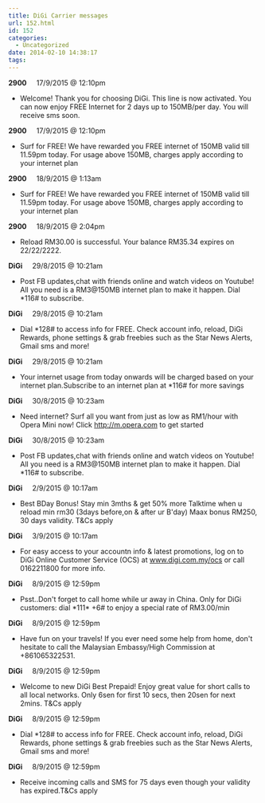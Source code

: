```yaml
---
title: DiGi Carrier messages
url: 152.html
id: 152
categories:
  - Uncategorized
date: 2014-02-10 14:38:17
tags:
---
```


**2900**     17/9/2015 @ 12:10pm

*   Welcome! Thank you for choosing DiGi. This line is now activated. You can now enjoy FREE Internet for 2 days up to 150MB/per day. You will receive sms soon.

**2900**     17/9/2015 @ 12:10pm

*   Surf for FREE! We have rewarded you FREE internet of 150MB valid till 11.59pm today. For usage above 150MB, charges apply according to your internet plan

**2900**     18/9/2015 @ 1:13am

*   Surf for FREE! We have rewarded you FREE internet of 150MB valid till 11.59pm today. For usage above 150MB, charges apply according to your internet plan

**2900**     18/9/2015 @ 2:04pm

*   Reload RM30.00 is successful. Your balance RM35.34 expires on 22/22/2222.

**DiGi**     29/8/2015 @ 10:21am

*   Post FB updates,chat with friends online and watch videos on Youtube! All you need is a RM3@150MB internet plan to make it happen. Dial *116# to subscribe.

**DiGi**     29/8/2015 @ 10:21am

*   Dial *128# to access info for FREE. Check account info, reload, DiGi Rewards, phone settings & grab freebies such as the Star News Alerts, Gmail sms and more!

**DiGi**     29/8/2015 @ 10:21am

*   Your internet usage from today onwards will be charged based on your internet plan.Subscribe to an internet plan at *116# for more savings

**DiGi**     30/8/2015 @ 10:23am

*   Need internet? Surf all you want from just as low as RM1/hour with Opera Mini now! Click http://m.opera.com to get started

**DiGi**     30/8/2015 @ 10:23am

*   Post FB updates,chat with friends online and watch videos on Youtube! All you need is a RM3@150MB internet plan to make it happen. Dial *116# to subscribe.

**DiGi**     2/9/2015 @ 10:17am

*   Best BDay Bonus! Stay min 3mths & get 50% more Talktime when u reload min rm30 (3days before,on & after ur B'day) Maax bonus RM250, 30 days validity. T&Cs apply

**DiGi**     3/9/2015 @ 10:17am

*   For easy access to your accountn info & latest promotions, log on to DiGi Online Customer Service (OCS) at www.digi.com.my/ocs or call 0162211800 for more info.

**DiGi**     8/9/2015 @ 12:59pm

*   Psst..Don't forget to call home while ur away in China. Only for DiGi customers: dial \*111\* +6# to enjoy a special rate of RM3.00/min

**DiGi**     8/9/2015 @ 12:59pm

*   Have fun on your travels! If you ever need some help from home, don't hesitate to call the Malaysian Embassy/High Commission at +861065322531.

**DiGi**     8/9/2015 @ 12:59pm

*   Welcome to new DiGi Best Prepaid! Enjoy great value for short calls to all local networks. Only 6sen for first 10 secs, then 20sen for next 2mins. T&Cs apply

**DiGi**     8/9/2015 @ 12:59pm

*   Dial *128# to access info for FREE. Check account info, reload, DiGi Rewards, phone settings & grab freebies such as the Star News Alerts, Gmail sms and more!

**DiGi**     8/9/2015 @ 12:59pm

*   Receive incoming calls and SMS for 75 days even though your validity has expired.T&Cs apply